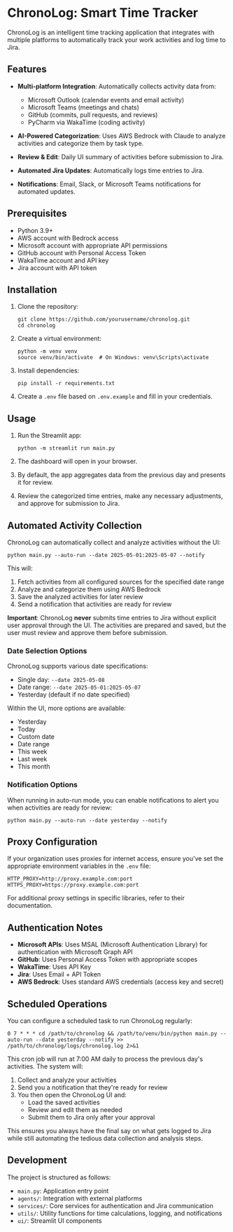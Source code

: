 # ChronoLog: Smart Time Tracker

ChronoLog is an intelligent time tracking application that integrates with multiple platforms to automatically track your work activities and log time to Jira.

## Features

- **Multi-platform Integration**: Automatically collects activity data from:
  - Microsoft Outlook (calendar events and email activity)
  - Microsoft Teams (meetings and chats)
  - GitHub (commits, pull requests, and reviews)
  - PyCharm via WakaTime (coding activity)
  
- **AI-Powered Categorization**: Uses AWS Bedrock with Claude to analyze activities and categorize them by task type.

- **Review & Edit**: Daily UI summary of activities before submission to Jira.

- **Automated Jira Updates**: Automatically logs time entries to Jira.

- **Notifications**: Email, Slack, or Microsoft Teams notifications for automated updates.

## Prerequisites

- Python 3.9+
- AWS account with Bedrock access
- Microsoft account with appropriate API permissions
- GitHub account with Personal Access Token
- WakaTime account and API key
- Jira account with API token

## Installation

1. Clone the repository:
   ```
   git clone https://github.com/yourusername/chronolog.git
   cd chronolog
   ```

2. Create a virtual environment:
   ```
   python -m venv venv
   source venv/bin/activate  # On Windows: venv\Scripts\activate
   ```

3. Install dependencies:
   ```
   pip install -r requirements.txt
   ```

4. Create a `.env` file based on `.env.example` and fill in your credentials.

## Usage

1. Run the Streamlit app:
   ```
   python -m streamlit run main.py
   ```

2. The dashboard will open in your browser.

3. By default, the app aggregates data from the previous day and presents it for review.

4. Review the categorized time entries, make any necessary adjustments, and approve for submission to Jira.

## Automated Activity Collection

ChronoLog can automatically collect and analyze activities without the UI:

```
python main.py --auto-run --date 2025-05-01:2025-05-07 --notify
```

This will:
1. Fetch activities from all configured sources for the specified date range
2. Analyze and categorize them using AWS Bedrock
3. Save the analyzed activities for later review
4. Send a notification that activities are ready for review

**Important**: ChronoLog **never** submits time entries to Jira without explicit user approval through the UI. The activities are prepared and saved, but the user must review and approve them before submission.

### Date Selection Options

ChronoLog supports various date specifications:

- Single day: `--date 2025-05-08`
- Date range: `--date 2025-05-01:2025-05-07`
- Yesterday (default if no date specified)

Within the UI, more options are available:
- Yesterday
- Today
- Custom date
- Date range
- This week
- Last week
- This month

### Notification Options

When running in auto-run mode, you can enable notifications to alert you when activities are ready for review:

```
python main.py --auto-run --date yesterday --notify
```

## Proxy Configuration

If your organization uses proxies for internet access, ensure you've set the appropriate environment variables in the `.env` file:

```
HTTP_PROXY=http://proxy.example.com:port
HTTPS_PROXY=https://proxy.example.com:port
```

For additional proxy settings in specific libraries, refer to their documentation.

## Authentication Notes

- **Microsoft APIs**: Uses MSAL (Microsoft Authentication Library) for authentication with Microsoft Graph API
- **GitHub**: Uses Personal Access Token with appropriate scopes
- **WakaTime**: Uses API Key
- **Jira**: Uses Email + API Token
- **AWS Bedrock**: Uses standard AWS credentials (access key and secret)

## Scheduled Operations

You can configure a scheduled task to run ChronoLog regularly:

```
0 7 * * * cd /path/to/chronolog && /path/to/venv/bin/python main.py --auto-run --date yesterday --notify >> /path/to/chronolog/logs/chronolog.log 2>&1
```

This cron job will run at 7:00 AM daily to process the previous day's activities. The system will:
1. Collect and analyze your activities
2. Send you a notification that they're ready for review
3. You then open the ChronoLog UI and:
   - Load the saved activities
   - Review and edit them as needed
   - Submit them to Jira only after your approval

This ensures you always have the final say on what gets logged to Jira while still automating the tedious data collection and analysis steps.

## Development

The project is structured as follows:
- `main.py`: Application entry point
- `agents/`: Integration with external platforms
- `services/`: Core services for authentication and Jira communication
- `utils/`: Utility functions for time calculations, logging, and notifications
- `ui/`: Streamlit UI components

